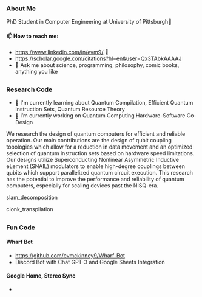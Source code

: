 ### About Me
PhD Student in Computer Engineering at University of Pittsburgh🧙

#### 📫 How to reach me:
- https://www.linkedin.com/in/evm9/ 👋
- https://scholar.google.com/citations?hl=en&user=Qx3TAbkAAAAJ
- 💬 Ask me about science, programming, philosophy, comic books, anything you like
##

### Research Code
- 📖 I'm currently learning about Quantum Compilation, Efficient Quantum Instruction Sets, Quantum Resource Theory
- 🔭 I’m currently working on Quantum Computing Hardware-Software Co-Design

We research the design of quantum computers for efficient and reliable operation. Our main contributions are the design of qubit coupling topologies which allow for a reduction in data movement and an optimized selection of quantum instruction sets based on hardware speed limitations. Our designs utilize Superconducting Nonlinear Asymmetric Inductive eLement (SNAIL) modulators to enable high-degree couplings between qubits which support parallelized quantum circuit execution. This research has the potential to improve the performance and reliability of quantum computers, especially for scaling devices past the NISQ-era.

slam_decomposition

clonk_transpilation

##

### Fun Code
#### Wharf Bot
- https://github.com/evmckinney9/Wharf-Bot
- Discord Bot with Chat GPT-3 and Google Sheets Integration

#### Google Home, Stereo Sync
- 
